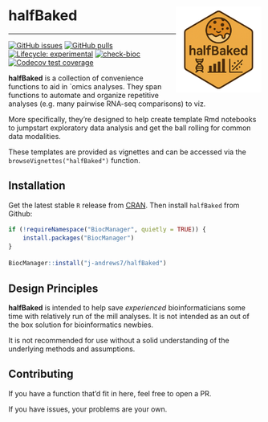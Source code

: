 
<!-- README.md is generated from README.Rmd. Please edit that file -->

# halfBaked <img src="man/figures/halfBaked_hex.png" align="right" alt="halfBaked" width="170" />

------------------------------------------------------------------------

<!-- badges: start -->

[![GitHub
issues](https://img.shields.io/github/issues/j-andrews7/halfBaked)](https://github.com/j-andrews7/halfBaked/issues)
[![GitHub
pulls](https://img.shields.io/github/issues-pr/j-andrews7/halfBaked)](https://github.com/j-andrews7/halfBaked/pulls)
[![Lifecycle:
experimental](https://img.shields.io/badge/lifecycle-experimental-orange.svg)](https://lifecycle.r-lib.org/articles/stages.html#experimental)
[![check-bioc](https://github.com/j-andrews7/halfBaked/actions/workflows/check-bioc.yml/badge.svg)](https://github.com/j-andrews7/halfBaked/actions/workflows/check-bioc.yml)
[![Codecov test
coverage](https://codecov.io/gh/j-andrews7/halfBaked/graph/badge.svg)](https://app.codecov.io/gh/j-andrews7/halfBaked)
<!-- badges: end -->

**halfBaked** is a collection of convenience functions to aid in \`omics
analyses. They span functions to automate and organize repetitive
analyses (e.g. many pairwise RNA-seq comparisons) to viz.

More specifically, they’re designed to help create template Rmd
notebooks to jumpstart exploratory data analysis and get the ball
rolling for common data modalities.

These templates are provided as vignettes and can be accessed via the
`browseVignettes("halfBaked")` function.

## Installation

Get the latest stable `R` release from
[CRAN](http://cran.r-project.org/). Then install `halfBaked` from
Github:

``` r
if (!requireNamespace("BiocManager", quietly = TRUE)) {
    install.packages("BiocManager")
}

BiocManager::install("j-andrews7/halfBaked")
```

## Design Principles

**halfBaked** is intended to help save *experienced* bioinformaticians
some time with relatively run of the mill analyses. It is not intended
as an out of the box solution for bioinformatics newbies.

It is not recommended for use without a solid understanding of the
underlying methods and assumptions.

## Contributing

If you have a function that’d fit in here, feel free to open a PR.

If you have issues, your problems are your own.
